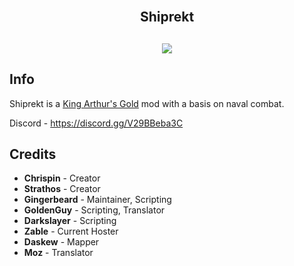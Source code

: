 <h2 align = 'center'><br>Shiprekt</h2>
<h2 align = 'center'><img src="https://i.imgur.com/LxDgaCA.png">

<h2>Info</h2>
<p>
Shiprekt is a <a href="https://github.com/transhumandesign/kag-base">King Arthur's Gold</a> mod with a basis on naval combat.
</p>

Discord -
https://discord.gg/V29BBeba3C
<br>

<h2>Credits</h2>
<ul>
  <li><b>Chrispin</b> - Creator</li>
  <li><b>Strathos</b> - Creator</li>
  <li><b>Gingerbeard</b> - Maintainer, Scripting</li>
  <li><b>GoldenGuy</b> - Scripting, Translator</li>
  <li><b>Darkslayer</b> - Scripting</li>
  <li><b>Zable</b> - Current Hoster</li>
  <li><b>Daskew</b> - Mapper</li>
  <li><b>Moz</b> - Translator</li>
</ul>

